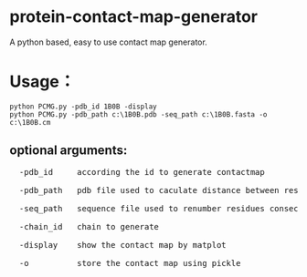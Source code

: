 # protein-contact-map-generator
  A python based, easy to use contact map generator. <br>

# Usage：
  `python PCMG.py -pdb_id 1B0B -display` <br>
  `python PCMG.py -pdb_path c:\1B0B.pdb -seq_path c:\1B0B.fasta -o c:\1B0B.cm` <br>
## optional arguments:
  <pre>
  -pdb_id     according the id to generate contactmap <br>
  -pdb_path   pdb file used to caculate distance between residues <br>
  -seq_path   sequence file used to renumber residues consecutively <br>
  -chain_id   chain to generate <br>
  -display    show the contact map by matplot <br>
  -o          store the contact map using pickle <br>
  </pre>
   
  

  

  
